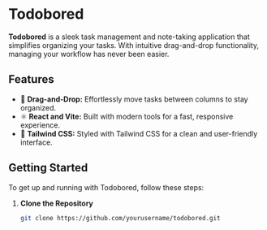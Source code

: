 # Todobored

**Todobored** is a sleek task management and note-taking application that simplifies organizing your tasks. With intuitive drag-and-drop functionality, managing your workflow has never been easier.

## Features

- 🚀 **Drag-and-Drop:** Effortlessly move tasks between columns to stay organized.
- ⚛️ **React and Vite:** Built with modern tools for a fast, responsive experience.
- 🎨 **Tailwind CSS:** Styled with Tailwind CSS for a clean and user-friendly interface.

## Getting Started

To get up and running with Todobored, follow these steps:

1. **Clone the Repository**
   ```bash
   git clone https://github.com/yourusername/todobored.git
